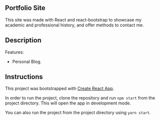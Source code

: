 ## Portfolio Site

This site was made with React and react-bootstrap to showcase my academic and professional history, and offer methods to contact me.

## Description

Features:

-  Personal Blog.

## Instructions

This project was bootstrapped with [Create React App](https://github.com/facebook/create-react-app).

In order to run the project, clone the repository and run `npm start` from the project directory. This will open the app in development mode.

You can also run the project from the project directory using `yarn start`.
